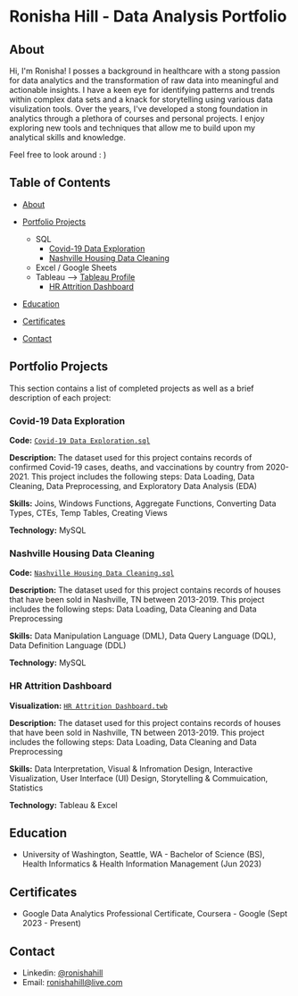 # Ronisha Hill - Data Analysis Portfolio

## About
Hi, I'm Ronisha! I posses a background in healthcare with a stong passion for data analytics and the transformation of raw data into meaningful and actionable insights. I have a keen eye for identifying patterns and trends within complex data sets and a knack for storytelling using various data visulization tools. Over the years, I've developed a stong foundation in analytics through a plethora of courses and personal projects. I enjoy exploring new tools and techniques that allow me to build upon my analytical skills and knowledge. 

Feel free to look around : )

## Table of Contents
- [About](https://github.com/ronishahill/Data-Analysis-Portfolio/blob/main/README.md#about)
  
- [Portfolio Projects](https://github.com/ronishahill/Data-Analysis-Portfolio/blob/main/README.md#portfolio-projects)
   - SQL
     - [Covid-19 Data Exploration](https://github.com/ronishahill/Data-Analysis-Portfolio/blob/main/README.md#covid-19-data-exploration)
     - [Nashville Housing Data Cleaning](https://github.com/ronishahill/Data-Analysis-Portfolio/blob/main/README.md#nashville-housing-data-cleaning)
   - Excel / Google Sheets
   - Tableau --> [Tableau Profile](https://public.tableau.com/app/profile/ronishahill)
     - [HR Attrition Dashboard](https://github.com/ronishahill/Data-Analysis-Portfolio/blob/main/README.md#hr-attrition-dashboard)
     
- [Education](https://github.com/ronishahill/Data-Analysis-Portfolio/blob/main/README.md#education)
  
- [Certificates](https://github.com/ronishahill/Data-Analysis-Portfolio/blob/main/README.md#certificates)
  
- [Contact](https://github.com/ronishahill/Data-Analysis-Portfolio/blob/main/README.md#contacts)

## Portfolio Projects
This section contains a list of completed projects as well as a brief description of each project:

### Covid-19 Data Exploration

**Code:** [`Covid-19 Data Exploration.sql`](https://github.com/ronishahill/Portfolio-Projects/blob/main/Covid-19%20Data%20Exploration.sql)

**Description:** The dataset used for this project contains records of confirmed Covid-19 cases, deaths, and vaccinations by country from 2020-2021. This project includes the following steps: Data Loading, Data Cleaning, Data Preprocessing, and Exploratory Data Analysis (EDA)

**Skills:** Joins, Windows Functions, Aggregate Functions, Converting Data Types, CTEs, Temp Tables, Creating Views

**Technology:** MySQL

### Nashville Housing Data Cleaning

**Code:** [`Nashville Housing Data Cleaning.sql`](https://github.com/ronishahill/Portfolio-Projects/blob/main/Nashville%20Housing%20Data%20Cleaning.sql)

**Description:** The dataset used for this project contains records of houses that have been sold in Nashville, TN between 2013-2019. This project includes the following steps: Data Loading, Data Cleaning and Data Preprocessing

**Skills:** Data Manipulation Language (DML), Data Query Language (DQL), Data Definition Language (DDL)

**Technology:** MySQL

### HR Attrition Dashboard

**Visualization:** [`HR Attrition Dashboard.twb`](https://public.tableau.com/app/profile/ronishahill/viz/HRAttritionDashboard_16969048581520/Dashboard1)

**Description:** The dataset used for this project contains records of houses that have been sold in Nashville, TN between 2013-2019. This project includes the following steps: Data Loading, Data Cleaning and Data Preprocessing

**Skills:** Data Interpretation, Visual & Infromation Design, Interactive Visualization, User Interface (UI) Design, Storytelling & Commuication, Statistics

**Technology:** Tableau & Excel

## Education
- University of Washington, Seattle, WA - Bachelor of Science (BS), Health Informatics & Health Information Management (Jun 2023)               

## Certificates
- Google Data Analytics Professional Certificate, Coursera - Google (Sept 2023 - Present)

## Contact
- Linkedin: [@ronishahill](https://www.linkedin.com/in/ronishahill/)
- Email: ronishahill@live.com
